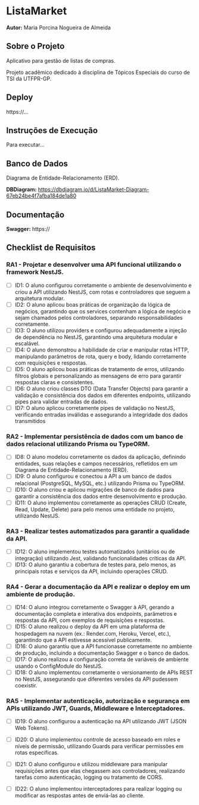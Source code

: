 # ListaMarket

**Autor:** Maria Porcina Nogueira de Almeida

## Sobre o Projeto

Aplicativo para gestão de listas de compras.

Projeto acadêmico dedicado à disciplina de Tópicos Especiais do curso de TSI da UTFPR-GP.

## Deploy

https://...

## Instruções de Execução

Para executar...

## Banco de Dados

Diagrama de Entidade-Relacionamento (ERD).

**DBDiagram:** https://dbdiagram.io/d/ListaMarket-Diagram-67eb24be4f7afba184de1a80

## Documentação

**Swagger:** https://

## Checklist de Requisitos

### RA1 - Projetar e desenvolver uma API funcional utilizando o framework NestJS.

 - [ ] ID1: O aluno configurou corretamente o ambiente de desenvolvimento e criou a API utilizando NestJS, com rotas e controladores que seguem a arquitetura modular.
 - [ ] ID2: O aluno aplicou boas práticas de organização da lógica de negócios, garantindo que os services contenham a lógica de negócio e sejam chamados pelos controladores, separando responsabilidades corretamente.
 - [ ] ID3: O aluno utilizou providers e configurou adequadamente a injeção de dependência no NestJS, garantindo uma arquitetura modular e escalável.
 - [ ] ID4: O aluno demonstrou a habilidade de criar e manipular rotas HTTP, manipulando parâmetros de rota, query e body, lidando corretamente com requisições e respostas.
 - [ ] ID5: O aluno aplicou boas práticas de tratamento de erros, utilizando filtros globais e personalizando as mensagens de erro para garantir respostas claras e consistentes.
 - [ ] ID6: O aluno criou classes DTO (Data Transfer Objects) para garantir a validação e consistência dos dados em diferentes endpoints, utilizando pipes para validar entradas de dados.
 - [ ] ID7: O aluno aplicou corretamente pipes de validação no NestJS, verificando entradas inválidas e assegurando a integridade dos dados transmitidos

### RA2 - Implementar persistência de dados com um banco de dados relacional utilizando Prisma ou TypeORM.

 - [ ] ID8: O aluno modelou corretamente os dados da aplicação, definindo entidades, suas relações e campos necessários, refletidos em um Diagrama de Entidade-Relacionamento (ERD).
 - [ ] ID9: O aluno configurou e conectou a API a um banco de dados relacional (PostgreSQL, MySQL, etc.) utilizando Prisma ou TypeORM.
 - [ ] ID10: O aluno criou e aplicou migrações de banco de dados para garantir a consistência dos dados entre desenvolvimento e produção.
 - [ ] ID11: O aluno implementou corretamente as operações CRUD (Create, Read, Update, Delete) para pelo menos uma entidade no projeto, utilizando NestJS.

### RA3 - Realizar testes automatizados para garantir a qualidade da API.

 - [ ] ID12: O aluno implementou testes automatizados (unitários ou de integração) utilizando Jest, validando funcionalidades críticas da API.
 - [ ] ID13: O aluno garantiu a cobertura de testes para, pelo menos, as principais rotas e serviços da API, incluindo operações CRUD.
 
### RA4 - Gerar a documentação da API e realizar o deploy em um ambiente de produção.
 
 - [ ] ID14: O aluno integrou corretamente o Swagger à API, gerando a documentação completa e interativa dos endpoints, parâmetros e respostas da API, com exemplos de requisições e respostas.
 - [ ] ID15: O aluno realizou o deploy da API em uma plataforma de hospedagem na nuvem (ex.: Render.com, Heroku, Vercel, etc.), garantindo que a API estivesse acessível publicamente.
 - [ ] ID16: O aluno garantiu que a API funcionasse corretamente no ambiente de produção, incluindo a documentação Swagger e o banco de dados.
 - [ ] ID17: O aluno realizou a configuração correta de variáveis de ambiente usando o ConfigModule do NestJS.
 - [ ] ID18: O aluno implementou corretamente o versionamento de APIs REST no NestJS, assegurando que diferentes versões da API pudessem coexistir.
 
### RA5 - Implementar autenticação, autorização e segurança em APIs utilizando JWT, Guards, Middleware e Interceptadores.
 
 - [ ] ID19: O aluno configurou a autenticação na API utilizando JWT (JSON Web Tokens).
 - [ ] ID20: O aluno implementou controle de acesso baseado em roles e níveis de permissão, utilizando Guards para verificar permissões em rotas específicas.
 - [ ] ID21: O aluno configurou e utilizou middleware para manipular requisições antes que elas chegassem aos controladores, realizando tarefas como autenticação, logging ou tratamento de CORS.
 - [ ] ID22: O aluno implementou interceptadores para realizar logging ou modificar as respostas antes de enviá-las ao cliente.

